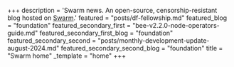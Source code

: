 +++
description = 'Swarm news. An open-source, censorship-resistant blog hosted on [Swarm](https://www.ethswarm.org/ "Swarm").'
featured = "posts/df-fellowship.md"
featured_blog = "foundation"
featured_secondary_first = "bee-v2.2.0-node-operators-guide.md"
featured_secondary_first_blog = "foundation"
featured_secondary_second = "posts/monthly-development-update-august-2024.md"
featured_secondary_second_blog = "foundation"
title = "Swarm home"
_template = "home"
+++
